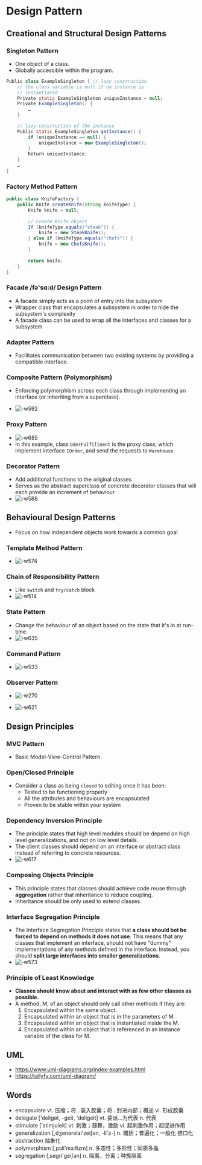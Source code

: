 # Design Pattern

## Creational and Structural Design Patterns

### Singleton Pattern

* One object of a class.
* Globally accessible within the program.

```java
Public class ExampleSingleton { // lazy construction
    // the class variable is null if no instance is
    // instantiated
    Private static ExampleSingleton uniqueInstance = null;
    Private ExampleSingleton() {
        …
    }

    // lazy construction of the instance
    Public static ExampleSingleton getInstance() {
        if (uniqueInstance == null) {
            uniqueInstance = new ExampleSingleton();
        }
        Return uniqueInstance;
    }
    …
}
```

### Factory Method Pattern

```java
public class KnifeFactory {
    public Knife createKnife(String knifeType) {
        Knife knife = null;
        
        // create Knife object
        If (knifeType.equals("steak")) {
            knife = new SteakKnife();
        } else if (knifeType.equals("chefs")) {
            knife = new ChefsKnife();
        }
        
        return knife;
    }
}
```

### Facade /fə'sɑ:d/ Design Pattern

* A facade simply acts as a point of entry into the subsystem
* Wrapper class that encapsulates a subsystem in order to hide the subsystem's complexity
* A facade class can be used to wrap all the interfaces and classes for a subsystem

###  Adapter Pattern

* Facilitates communication between two existing systems by providing a compatible interface.

###  Composite Pattern (Polymorphism)

* Enforcing polymorphism across each class through implementing an interface (or inheriting from a superclass).

* ![-w592](https://i.imgur.com/Xhymsyn.jpg)

### Proxy Pattern

* ![-w685](https://i.imgur.com/95TrYe3.jpg)
* In this example, class `OderFulfillment` is the proxy class, which implement interface `IOrder`, and send the requests to `Warehouse`.

### Decorator Pattern

* Add additional functions to the original classes
* Serves as the abstract superclass of concrete decorator classes that will each provide an increment of behaviour
* ![-w588](https://i.imgur.com/JoZnT6O.jpg)

## Behavioural Design Patterns

* Focus on how independent objects work towards a common goal

### Template Method Pattern

* ![-w574](https://i.imgur.com/lrUfvaH.jpg)

### Chain of Responsibility Pattern

* Like `switch` and `try/catch` block
* ![-w514](https://i.imgur.com/mMWOELQ.jpg)

### State Pattern

* Change the behaviour of an object based on the state that it's in at run-time. 
* ![-w635](https://i.imgur.com/dvRauOx.jpg)

### Command Pattern

* ![-w533](https://i.imgur.com/xxQcOIl.jpg)

### Observer Pattern

* ![-w270](https://i.imgur.com/jrftBty.jpg)

* ![-w621](https://i.imgur.com/TRO9yzx.jpg)

## Design Principles

### MVC Pattern

* Basic Model-View-Control Pattern.

### Open/Closed Principle

* Consider a class as being `closed` to editing once it has been:
    * Tested to be functioning properly
    * All the attributes and behaviours are encapsulated
    * Proven to be stable within your system

### Dependency Inversion Principle

* The principle states that high level modules should be depend on high level generalizations, and not on low level details.
* The client classes should depend on an interface or abstract class instead of referring to concrete resources.
* ![-w617](https://i.imgur.com/BEws7g1.jpg)

### Composing Objects Principle

* This principle states that classes should achieve code reuse through **aggregation** rather that inheritance to reduce coupling.
* Inheritance should be only used to extend classes.

### Interface Segregation Principle

* The Interface Segregation Principle states that **a class should bot be forced to depend on methods it does not use**. This means that any classes that implement an interface, should not have "dummy" implementations of any methods defined in the interface. Instead, you should **split large interfaces into smaller generalizations**.
* ![-w573](https://i.imgur.com/mVplPsi.jpg)

### Principle of Least Knowledge

* **Classes should know about and interact with as few other classes as possible.**
* A method, M, of an object should only call other methods if they are:
    1. Encapsulated within the same object.
    2. Encapsulated within an object that is in the parameters of M.
    3. Encapsulated within an object that is instantiated inside the M.
    4. Encapsulated within an object that is referenced in an instance variable of the class for M.

## UML

* https://www.uml-diagrams.org/index-examples.html
* https://tallyfy.com/uml-diagram/

## Words

* encapsulate vt. 压缩；将…装入胶囊；将…封进内部；概述 vi. 形成胶囊
* delegate ['deliɡət, -ɡeit, 'deliɡeit] vt. 委派…为代表 n. 代表
* stimulate ['stimjuleit] vt. 刺激；鼓舞，激励 vi. 起刺激作用；起促进作用
* generalization [,dʒenərəlai'zeiʃən, -li'z-] n. 概括；普遍化；一般化 接口化
* abstraction 抽象化
* polymorphism [,pɔli'mɔ:fizm] n. 多态性；多形性；同质多晶
* segregation [,seɡri'ɡeiʃən] n. 隔离，分离；种族隔离
